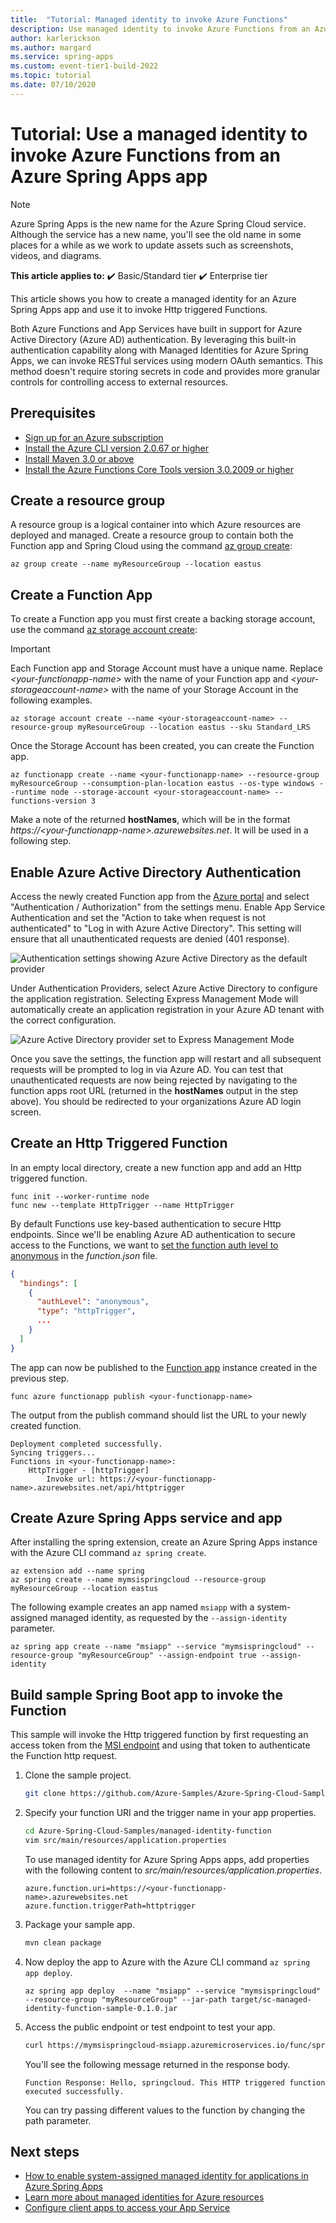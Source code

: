 ```yaml
---
title:  "Tutorial: Managed identity to invoke Azure Functions"
description: Use managed identity to invoke Azure Functions from an Azure Spring Apps app
author: karlerickson
ms.author: margard
ms.service: spring-apps
ms.custom: event-tier1-build-2022
ms.topic: tutorial
ms.date: 07/10/2020
---
```


# Tutorial: Use a managed identity to invoke Azure Functions from an Azure Spring Apps app

> [!NOTE]
> Azure Spring Apps is the new name for the Azure Spring Cloud service. Although the service has a new name, you'll see the old name in some places for a while as we work to update assets such as screenshots, videos, and diagrams.

**This article applies to:** ✔️ Basic/Standard tier ✔️ Enterprise tier

This article shows you how to create a managed identity for an Azure Spring Apps app and use it to invoke Http triggered Functions.

Both Azure Functions and App Services have built in support for Azure Active Directory (Azure AD) authentication. By leveraging this built-in authentication capability along with Managed Identities for Azure Spring Apps, we can invoke RESTful services using modern OAuth semantics. This method doesn't require storing secrets in code and provides more granular controls for controlling access to external resources.

## Prerequisites

* [Sign up for an Azure subscription](https://azure.microsoft.com/free/)
* [Install the Azure CLI version 2.0.67 or higher](/cli/azure/install-azure-cli)
* [Install Maven 3.0 or above](https://maven.apache.org/download.cgi)
* [Install the Azure Functions Core Tools version 3.0.2009 or higher](../azure-functions/functions-run-local.md#install-the-azure-functions-core-tools)

## Create a resource group

A resource group is a logical container into which Azure resources are deployed and managed. Create a resource group to contain both the Function app and Spring Cloud using the command [az group create](/cli/azure/group#az-group-create):

```azurecli
az group create --name myResourceGroup --location eastus
```

## Create a Function App

To create a Function app you must first create a backing storage account, use the command [az storage account create](/cli/azure/storage/account#az-storage-account-create):

> [!Important]
> Each Function app and Storage Account must have a unique name. Replace *\<your-functionapp-name>* with the name of your Function app and *\<your-storageaccount-name>* with the name of your Storage Account in the following examples.

```azurecli
az storage account create --name <your-storageaccount-name> --resource-group myResourceGroup --location eastus --sku Standard_LRS
```

Once the Storage Account has been created, you can create the Function app.

```azurecli
az functionapp create --name <your-functionapp-name> --resource-group myResourceGroup --consumption-plan-location eastus --os-type windows --runtime node --storage-account <your-storageaccount-name> --functions-version 3
```

Make a note of the returned **hostNames**, which will be in the format *https://\<your-functionapp-name>.azurewebsites.net*. It will be used in a following step.

## Enable Azure Active Directory Authentication

Access the newly created Function app from the [Azure portal](https://portal.azure.com) and select "Authentication / Authorization" from the settings menu. Enable App Service Authentication and set the "Action to take when request is not authenticated" to "Log in with Azure Active Directory". This setting will ensure that all unauthenticated requests are denied (401 response).

![Authentication settings showing Azure Active Directory as the default provider](media/spring-cloud-tutorial-managed-identities-functions/function-auth-config-1.jpg)

Under Authentication Providers, select Azure Active Directory to configure the application registration. Selecting Express Management Mode will automatically create an application registration in your Azure AD tenant with the correct configuration.

![Azure Active Directory provider set to Express Management Mode](media/spring-cloud-tutorial-managed-identities-functions/function-auth-config-2.jpg)

Once you save the settings, the function app will restart and all subsequent requests will be prompted to log in via Azure AD. You can test that unauthenticated requests are now being rejected by navigating to the function apps root URL (returned in the **hostNames** output in the step above). You should be redirected to your organizations Azure AD login screen.

## Create an Http Triggered Function

In an empty local directory, create a new function app and add an Http triggered function.

```console
func init --worker-runtime node
func new --template HttpTrigger --name HttpTrigger
```

By default Functions use key-based authentication to secure Http endpoints. Since we'll be enabling Azure AD authentication to secure access to the Functions, we want to [set the function auth level to anonymous](../azure-functions/functions-bindings-http-webhook-trigger.md#secure-an-http-endpoint-in-production) in the *function.json* file.

```json
{
  "bindings": [
    {
      "authLevel": "anonymous",
      "type": "httpTrigger",
      ...
    }
  ]
}
```

The app can now be published to the [Function app](#create-a-function-app) instance created in the previous step.

```console
func azure functionapp publish <your-functionapp-name>
```

The output from the publish command should list the URL to your newly created function.

```output
Deployment completed successfully.
Syncing triggers...
Functions in <your-functionapp-name>:
    HttpTrigger - [httpTrigger]
        Invoke url: https://<your-functionapp-name>.azurewebsites.net/api/httptrigger
```

## Create Azure Spring Apps service and app

After installing the spring extension, create an Azure Spring Apps instance with the Azure CLI command `az spring create`.

```azurecli
az extension add --name spring
az spring create --name mymsispringcloud --resource-group myResourceGroup --location eastus
```

The following example creates an app named `msiapp` with a system-assigned managed identity, as requested by the `--assign-identity` parameter.

```azurecli
az spring app create --name "msiapp" --service "mymsispringcloud" --resource-group "myResourceGroup" --assign-endpoint true --assign-identity
```

## Build sample Spring Boot app to invoke the Function

This sample will invoke the Http triggered function by first requesting an access token from the [MSI endpoint](../active-directory/managed-identities-azure-resources/how-to-use-vm-token.md#get-a-token-using-http) and using that token to authenticate the Function http request.

1. Clone the sample project.

    ```bash
    git clone https://github.com/Azure-Samples/Azure-Spring-Cloud-Samples.git
    ```

2. Specify your function URI and the trigger name in your app properties.

    ```bash
    cd Azure-Spring-Cloud-Samples/managed-identity-function
    vim src/main/resources/application.properties
    ```

    To use managed identity for Azure Spring Apps apps, add properties with the following content to *src/main/resources/application.properties*.

    ```properties
    azure.function.uri=https://<your-functionapp-name>.azurewebsites.net
    azure.function.triggerPath=httptrigger
    ```

3. Package your sample app.

    ```bash
    mvn clean package
    ```

4. Now deploy the app to Azure with the Azure CLI command  `az spring app deploy`.

    ```azurecli
    az spring app deploy  --name "msiapp" --service "mymsispringcloud" --resource-group "myResourceGroup" --jar-path target/sc-managed-identity-function-sample-0.1.0.jar
    ```

5. Access the public endpoint or test endpoint to test your app.

    ```bash
    curl https://mymsispringcloud-msiapp.azuremicroservices.io/func/springcloud
    ```

    You'll see the following message returned in the response body.

    ```output
    Function Response: Hello, springcloud. This HTTP triggered function executed successfully.
    ```

    You can try passing different values to the function by changing the path parameter.

## Next steps

* [How to enable system-assigned managed identity for applications in Azure Spring Apps](./how-to-enable-system-assigned-managed-identity.md)
* [Learn more about managed identities for Azure resources](../active-directory/managed-identities-azure-resources/overview.md)
* [Configure client apps to access your App Service](../app-service/configure-authentication-provider-aad.md#configure-client-apps-to-access-your-app-service)
